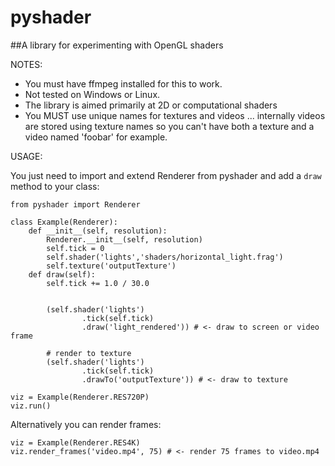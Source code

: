 # pyshader

##A library for experimenting with OpenGL shaders



NOTES: 
* You must have ffmpeg installed for this to work.
* Not tested on Windows or Linux.
* The library is aimed primarily at 2D or computational shaders
* You MUST use unique names for textures and videos ... internally
  videos are stored using texture names so you can't have 
  both a texture and a video named 'foobar' for example.

USAGE:

You just need to import and extend Renderer from pyshader and add a `draw` method
to your class:

```
from pyshader import Renderer

class Example(Renderer):
    def __init__(self, resolution):
        Renderer.__init__(self, resolution)
        self.tick = 0
        self.shader('lights','shaders/horizontal_light.frag')
    	self.texture('outputTexture')
    def draw(self):
        self.tick += 1.0 / 30.0

        
        (self.shader('lights')
                .tick(self.tick)
                .draw('light_rendered')) # <- draw to screen or video frame

        # render to texture
		(self.shader('lights')
                .tick(self.tick)
                .drawTo('outputTexture')) # <- draw to texture

viz = Example(Renderer.RES720P)
viz.run()
```

Alternatively you can render frames:

```
viz = Example(Renderer.RES4K)
viz.render_frames('video.mp4', 75) # <- render 75 frames to video.mp4
```